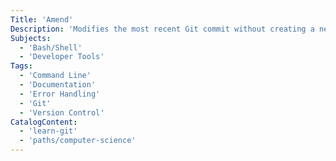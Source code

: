 ```yaml
---
Title: 'Amend'
Description: 'Modifies the most recent Git commit without creating a new one.'
Subjects:
  - 'Bash/Shell'
  - 'Developer Tools'
Tags:
  - 'Command Line'
  - 'Documentation'
  - 'Error Handling'
  - 'Git'
  - 'Version Control'
CatalogContent:
  - 'learn-git'
  - 'paths/computer-science'
---
```

